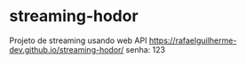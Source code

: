 # streaming-hodor
Projeto de streaming usando web API
https://rafaelguilherme-dev.github.io/streaming-hodor/
senha: 123
